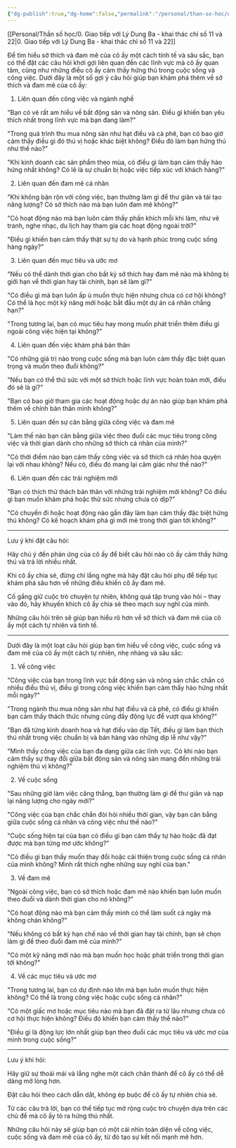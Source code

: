 ```yaml
---
{"dg-publish":true,"dg-home":false,"permalink":"/personal/than-so-hoc/dat-cau-hoi-ve-co-ay/","dgPassFrontmatter":true,"noteIcon":"","updated":"2025-01-14T22:18:36.597+07:00"}
---
```



[[Personal/Thần số học/0. Giao tiếp với Lý Dung Ba - khai thác chỉ số 11 và 22\|0. Giao tiếp với Lý Dung Ba - khai thác chỉ số 11 và 22]]

Để tìm hiểu sở thích và đam mê của cô ấy một cách tinh tế và sâu sắc, bạn có thể đặt các câu hỏi khơi gợi liên quan đến các lĩnh vực mà cô ấy quan tâm, cũng như những điều cô ấy cảm thấy hứng thú trong cuộc sống và công việc. Dưới đây là một số gợi ý câu hỏi giúp bạn khám phá thêm về sở thích và đam mê của cô ấy:

1. Liên quan đến công việc và ngành nghề

"Bạn có vẻ rất am hiểu về bất động sản và nông sản. Điều gì khiến bạn yêu thích nhất trong lĩnh vực mà bạn đang làm?"

"Trong quá trình thu mua nông sản như hạt điều và cà phê, bạn có bao giờ cảm thấy điều gì đó thú vị hoặc khác biệt không? Điều đó làm bạn hứng thú như thế nào?"

"Khi kinh doanh các sản phẩm theo mùa, có điều gì làm bạn cảm thấy hào hứng nhất không? Có lẽ là sự chuẩn bị hoặc việc tiếp xúc với khách hàng?"


2. Liên quan đến đam mê cá nhân

"Khi không bận rộn với công việc, bạn thường làm gì để thư giãn và tái tạo năng lượng? Có sở thích nào mà bạn luôn đam mê không?"

"Có hoạt động nào mà bạn luôn cảm thấy phấn khích mỗi khi làm, như vẽ tranh, nghe nhạc, du lịch hay tham gia các hoạt động ngoài trời?"

"Điều gì khiến bạn cảm thấy thật sự tự do và hạnh phúc trong cuộc sống hàng ngày?"


3. Liên quan đến mục tiêu và ước mơ

"Nếu có thể dành thời gian cho bất kỳ sở thích hay đam mê nào mà không bị giới hạn về thời gian hay tài chính, bạn sẽ làm gì?"

"Có điều gì mà bạn luôn ấp ủ muốn thực hiện nhưng chưa có cơ hội không? Có thể là học một kỹ năng mới hoặc bắt đầu một dự án cá nhân chẳng hạn?"

"Trong tương lai, bạn có mục tiêu hay mong muốn phát triển thêm điều gì ngoài công việc hiện tại không?"


4. Liên quan đến việc khám phá bản thân

"Có những giá trị nào trong cuộc sống mà bạn luôn cảm thấy đặc biệt quan trọng và muốn theo đuổi không?"

"Nếu bạn có thể thử sức với một sở thích hoặc lĩnh vực hoàn toàn mới, điều đó sẽ là gì?"

"Bạn có bao giờ tham gia các hoạt động hoặc dự án nào giúp bạn khám phá thêm về chính bản thân mình không?"


5. Liên quan đến sự cân bằng giữa công việc và đam mê

"Làm thế nào bạn cân bằng giữa việc theo đuổi các mục tiêu trong công việc và thời gian dành cho những sở thích cá nhân của mình?"

"Có thời điểm nào bạn cảm thấy công việc và sở thích cá nhân hòa quyện lại với nhau không? Nếu có, điều đó mang lại cảm giác như thế nào?"


6. Liên quan đến các trải nghiệm mới

"Bạn có thích thử thách bản thân với những trải nghiệm mới không? Có điều gì bạn muốn khám phá hoặc thử sức nhưng chưa có dịp?"

"Có chuyến đi hoặc hoạt động nào gần đây làm bạn cảm thấy đặc biệt hứng thú không? Có kế hoạch khám phá gì mới mẻ trong thời gian tới không?"



---

Lưu ý khi đặt câu hỏi:

Hãy chú ý đến phản ứng của cô ấy để biết câu hỏi nào cô ấy cảm thấy hứng thú và trả lời nhiều nhất.

Khi cô ấy chia sẻ, đừng chỉ lắng nghe mà hãy đặt câu hỏi phụ để tiếp tục khám phá sâu hơn về những điều khiến cô ấy đam mê.

Cố gắng giữ cuộc trò chuyện tự nhiên, không quá tập trung vào hỏi – thay vào đó, hãy khuyến khích cô ấy chia sẻ theo mạch suy nghĩ của mình.


Những câu hỏi trên sẽ giúp bạn hiểu rõ hơn về sở thích và đam mê của cô ấy một cách tự nhiên và tinh tế.

---
Dưới đây là một loạt câu hỏi giúp bạn tìm hiểu về công việc, cuộc sống và đam mê của cô ấy một cách tự nhiên, nhẹ nhàng và sâu sắc:

1. Về công việc

"Công việc của bạn trong lĩnh vực bất động sản và nông sản chắc chắn có nhiều điều thú vị, điều gì trong công việc khiến bạn cảm thấy hào hứng nhất mỗi ngày?"

"Trong ngành thu mua nông sản như hạt điều và cà phê, có điều gì khiến bạn cảm thấy thách thức nhưng cũng đầy động lực để vượt qua không?"

"Bạn đã từng kinh doanh hoa và hạt điều vào dịp Tết, điều gì làm bạn thích thú nhất trong việc chuẩn bị và bán hàng vào những dịp lễ như vậy?"

"Mình thấy công việc của bạn đa dạng giữa các lĩnh vực. Có khi nào bạn cảm thấy sự thay đổi giữa bất động sản và nông sản mang đến những trải nghiệm thú vị không?"


2. Về cuộc sống

"Sau những giờ làm việc căng thẳng, bạn thường làm gì để thư giãn và nạp lại năng lượng cho ngày mới?"

"Công việc của bạn chắc chắn đòi hỏi nhiều thời gian, vậy bạn cân bằng giữa cuộc sống cá nhân và công việc như thế nào?"

"Cuộc sống hiện tại của bạn có điều gì bạn cảm thấy tự hào hoặc đã đạt được mà bạn từng mơ ước không?"

"Có điều gì bạn thấy muốn thay đổi hoặc cải thiện trong cuộc sống cá nhân của mình không? Mình rất thích nghe những suy nghĩ của bạn."


3. Về đam mê

"Ngoài công việc, bạn có sở thích hoặc đam mê nào khiến bạn luôn muốn theo đuổi và dành thời gian cho nó không?"

"Có hoạt động nào mà bạn cảm thấy mình có thể làm suốt cả ngày mà không chán không?"

"Nếu không có bất kỳ hạn chế nào về thời gian hay tài chính, bạn sẽ chọn làm gì để theo đuổi đam mê của mình?"

"Có một kỹ năng mới nào mà bạn muốn học hoặc phát triển trong thời gian tới không?"


4. Về các mục tiêu và ước mơ

"Trong tương lai, bạn có dự định nào lớn mà bạn luôn muốn thực hiện không? Có thể là trong công việc hoặc cuộc sống cá nhân?"

"Có một giấc mơ hoặc mục tiêu nào mà bạn đã đặt ra từ lâu nhưng chưa có cơ hội thực hiện không? Điều đó khiến bạn cảm thấy thế nào?"

"Điều gì là động lực lớn nhất giúp bạn theo đuổi các mục tiêu và ước mơ của mình trong cuộc sống?"



---

Lưu ý khi hỏi:

Hãy giữ sự thoải mái và lắng nghe một cách chân thành để cô ấy có thể dễ dàng mở lòng hơn.

Đặt câu hỏi theo cách dẫn dắt, không ép buộc để cô ấy tự nhiên chia sẻ.

Từ các câu trả lời, bạn có thể tiếp tục mở rộng cuộc trò chuyện dựa trên các chủ đề mà cô ấy tỏ ra hứng thú nhất.


Những câu hỏi này sẽ giúp bạn có một cái nhìn toàn diện về công việc, cuộc sống và đam mê của cô ấy, từ đó tạo sự kết nối mạnh mẽ hơn.

